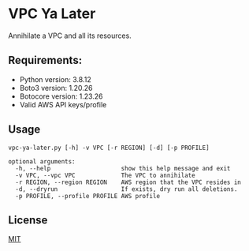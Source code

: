 # VPC Ya Later

Annihilate a VPC and all its resources.

## Requirements:

* Python version: 3.8.12
* Boto3 version: 1.20.26
* Botocore version: 1.23.26
* Valid AWS API keys/profile

## Usage

```
vpc-ya-later.py [-h] -v VPC [-r REGION] [-d] [-p PROFILE]

optional arguments:
  -h, --help                    show this help message and exit
  -v VPC, --vpc VPC             The VPC to annihilate
  -r REGION, --region REGION    AWS region that the VPC resides in
  -d, --dryrun                  If exists, dry run all deletions.
  -p PROFILE, --profile PROFILE AWS profile
```
## License
[MIT](https://choosealicense.com/licenses/mit/)